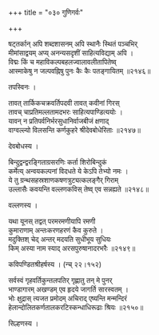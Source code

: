 +++
title = "०३० गुणिगर्वः"

+++


षट्तर्कान् अपि शब्दशासनम् अपि स्थानैः स्थितं पञ्चभिर्  
मीमांसाद्वयम् अप्य् अनन्यसदृशीं साहित्यविद्याम् अपि ।  
विद्मः किं च महाविकल्पबहलज्वालावलीतापितेष्व्  
आस्माकेषु न जल्पवह्निषु पुनः कैः कैः पतङ्गायितम् ॥२१४६॥  


तपस्विनः ।  


तावत् तार्किकचक्रवर्तिपदवी तावत् कवीनां गिरस्  
तावच् चाप्रतिमल्लतामदभरः साहित्यपाण्डित्ययोः ।  
यावन् न प्रतिपर्वनिर्भरसुधानिर्वाजबीजं क्षणाद्  
वाग्वल्ल्यो विलसन्ति कर्णकुहरे श्रीदेवबोधेरिताः ॥२१४७॥  


देवबोधस्य ।  


बिन्दुद्वन्द्वरङ्गिताग्रसरणिः कर्ता शिरोबिन्दुकं  
कर्मेत्य् अन्वयकल्पनां विदधते ये केऽपि तेभ्यो नमः ।  
ये तु ग्रन्थसहस्रशाणकषणत्रुट्यत्कलङ्गैर् गिराम्  
उल्लासैः कवयन्ति वल्लणकविस् तेष्व् एव सन्नह्यते ॥२१४८॥  


वल्लणस्य ।  


यथा यूनस् तद्वत् परमरमणीयापि रमणी  
कुमाराणाम् अन्तःकरणहरणं कैव कुरुते ।  
मदुक्तिश् चेद् अन्तर् मदयति सुधीभूय सुधियः  
किम् अस्या नाम स्याद् अरसपुरुषानादरभरैः ॥२१४९॥  


कविपण्डितश्रीहर्षस्य । (न्च् २२।१५२)  


सर्वस्वं गृहवर्तिकुन्तलपतिर् गृह्णातु तन् मे पुनर्  
भाण्डागारम् अखण्डम् एव हृदये जागर्ति सारस्वतम् ।  
भोः क्षुद्रास् त्यजत प्रमोदम् अचिराद् एष्यन्ति मन्मन्दिरं  
हेलान्दोलितकर्णतालकरटिस्कन्धाधिरूढाः श्रियः ॥२१५०॥  


सिल्हणस्य ।  
